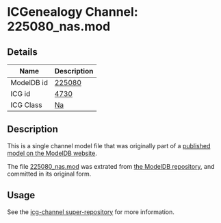 # ICGenealogy Channel: 225080\_nas.mod

## Details

Name | Description
---- | -----------
ModelDB id | [225080](http://senselab.med.yale.edu/ModelDB/ShowModel.cshtml?model=225080)
ICG id | [4730](http://icg.neurotheory.ox.ac.uk/channels/2/4730)
ICG Class | [Na](http://icg.neurotheory.ox.ac.uk/channels/2)

## Description

This is a single channel model file that was originally part of a [published model on the ModelDB website](http://senselab.med.yale.edu/mModelDB/ShowModel.cshtml?model=225080).

The file [225080\_nas.mod](225080_nas.mod) was extrated from [the ModelDB repository](http://senselab.med.yale.edu/ModelDB/ShowModel.cshtml?model=225080), and committed in its original form.

## Usage

See the [icg-channel super-repository](https://github.com/icgenealogy/icg-channels) for more information.